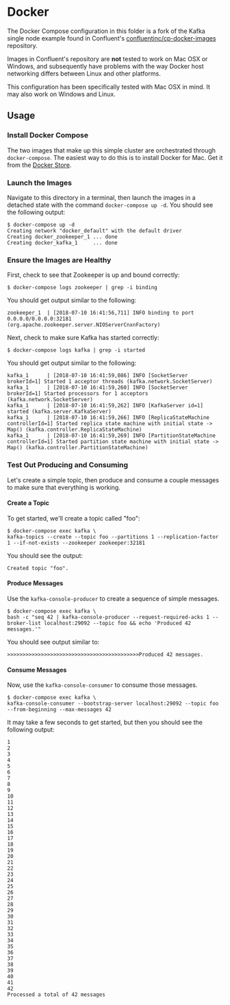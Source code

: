 # Docker

The Docker Compose configuration in this folder is a fork of the Kafka single
node example found in Confluent's 
[confluentinc/cp-docker-images](https://github.com/confluentinc/cp-docker-images)
repository.

Images in Confluent's repository are **not** tested to work on Mac OSX or
Windows, and subsequently have problems with the way Docker host networking
differs between Linux and other platforms.

This configuration has been specifically tested with Mac OSX in mind. It may
also work on Windows and Linux.

## Usage

### Install Docker Compose

The two images that make up this simple cluster are orchestrated through
`docker-compose`. The easiest way to do this is to install Docker for Mac.
Get it from the
[Docker Store](https://store.docker.com/editions/community/docker-ce-desktop-mac).

### Launch the Images

Navigate to this directory in a terminal, then launch the images in a detached
state with the command `docker-compose up -d`. You should see the following
output:

```shell
$ docker-compose up -d
Creating network "docker_default" with the default driver
Creating docker_zookeeper_1 ... done
Creating docker_kafka_1     ... done
```

### Ensure the Images are Healthy

First, check to see that Zookeeper is up and bound correctly:

```shell
$ docker-compose logs zookeeper | grep -i binding
```

You should get output similar to the following:

```shell
zookeeper_1  | [2018-07-10 16:41:56,711] INFO binding to port 0.0.0.0/0.0.0.0:32181 (org.apache.zookeeper.server.NIOServerCnxnFactory)
```

Next, check to make sure Kafka has started correctly:

```shell
$ docker-compose logs kafka | grep -i started
```

You should get output similar to the following:

```shell
kafka_1      | [2018-07-10 16:41:59,086] INFO [SocketServer brokerId=1] Started 1 acceptor threads (kafka.network.SocketServer)
kafka_1      | [2018-07-10 16:41:59,260] INFO [SocketServer brokerId=1] Started processors for 1 acceptors (kafka.network.SocketServer)
kafka_1      | [2018-07-10 16:41:59,262] INFO [KafkaServer id=1] started (kafka.server.KafkaServer)
kafka_1      | [2018-07-10 16:41:59,266] INFO [ReplicaStateMachine controllerId=1] Started replica state machine with initial state -> Map() (kafka.controller.ReplicaStateMachine)
kafka_1      | [2018-07-10 16:41:59,269] INFO [PartitionStateMachine controllerId=1] Started partition state machine with initial state -> Map() (kafka.controller.PartitionStateMachine)
```

### Test Out Producing and Consuming

Let's create a simple topic, then produce and consume a couple messages to make
sure that everything is working.

#### Create a Topic

To get started, we'll create a topic called "foo":

```shell
$ docker-compose exec kafka \
kafka-topics --create --topic foo --partitions 1 --replication-factor 1 --if-not-exists --zookeeper zookeeper:32181
```

You should see the output:

```
Created topic "foo".
```

#### Produce Messages

Use the `kafka-console-producer` to create a sequence of simple messages.

```
$ docker-compose exec kafka \
bash -c "seq 42 | kafka-console-producer --request-required-acks 1 --broker-list localhost:29092 --topic foo && echo 'Produced 42 messages.'"
```

You should see output similar to:

```
>>>>>>>>>>>>>>>>>>>>>>>>>>>>>>>>>>>>>>>>>>>Produced 42 messages.
```

#### Consume Messages

Now, use the `kafka-console-consumer` to consume those messages.

```
$ docker-compose exec kafka \
kafka-console-consumer --bootstrap-server localhost:29092 --topic foo --from-beginning --max-messages 42
```

It may take a few seconds to get started, but then you should see the following output:

```
1
2
3
4
5
6
7
8
9
10
11
12
13
14
15
16
17
18
19
20
21
22
23
24
25
26
27
28
29
30
31
32
33
34
35
36
37
38
39
40
41
42
Processed a total of 42 messages
```

